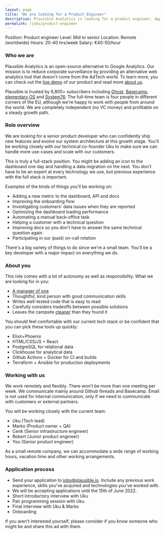 ```yaml
---
layout: page
title: "We are looking for a Product Engineer"
description: Plausible Analytics is looking for a product engineer. Apply now.
permalink: /jobs/product-engineer
---
```


Position: Product engineer
Level: Mid to senior
Location: Remote (worldwide)
Hours: 20-40 hrs/week
Salary: €40-50/hour

### Who we are

Plausible Analytics is an open-source alternative to Google Analytics. Our mission is to reduce corporate surveillance by providing an alternative web analytics tool that doesn't come from the AdTech world. To learn more, you can check out the [live demo](https://plausible.io/plausible.io) of our product and read more [about us](https://plausible.io/about).

Plausible is trusted by 6,800+ subscribers including [Ghost](http://ghost.org/), [Basecamp](http://basecamp.com/), [elementary OS](https://elementary.io/) and [System76](https://elementary.io/). The full-time team is four people in different corners of the EU, although we're happy to work with people from around the world. We are completely independent (no VC money) and profitable on a steady growth path.

### Role overview

We are looking for a senior product developer who can confidently ship new features and evolve our system architecture at this growth stage. You'll be working closely with our technical co-founder Uku to make sure we can handle more use-cases and scale with our customers.

This is truly a full-stack position. You might be adding an icon to the dashboard one day and handling a data migration on the next. You don't have to be an expert at every technology we use, but previous experience with the full stack is important.

Examples of the kinds of things you'll be working on:

* Adding a new metric to the dashboard, API and docs
* Improving the onboarding flow
* Investigating customers' data issues when they are reported
* Optimizing the dashboard loading performance
* Automating a manual back-office task
* Helping a customer with a technical question
* Improving docs so you don't have to answer the same technical question again
* Participating in our (paid) on-call rotation

There's a big variety of things to do since we're a small team. You'll be a key developer with a major impact on everything we do.

### About you

This role comes with a lot of autonomy as well as responsibility. What we are looking for in you:

* [A manager of one](https://signalvnoise.com/posts/1430-hire-managers-of-one)
* Thoughtful, kind person with good communication skills
* Writes well-tested code that is easy to read
* Carefully considers tradeoffs between possible solutions
* Leaves the campsite [cleaner](https://www.oreilly.com/library/view/97-things-every/9780596809515/ch08.html) than they found it

You should feel comfortable with our current tech stack or be confident that you can pick these tools up quickly:

* Elixir+Phoenix
* HTML/CSS/JS + React
* PostgreSQL for relational data
* Clickhouse for analytical data
* Github Actions + Docker for CI and builds
* Terraform + Ansible for production deployments

### Working with us

We work remotely and flexibly. There won't be more than one meeting per week. We communicate mainly around Github threads and Basecamp. Email is not used for internal communication, only if we need to communicate with customers or external partners.

You will be working closely with the current team:

* Uku (Tech lead)
* Marko (Product owner + QA)
* Cenk (Senior infrastructure engineer)
* Robert (Junior product engineer)
* You (Senior product engineer)

As a small remote company, we can accommodate a wide range of working hours, vacation time and other working arrangements.

### Application process

* Send your application to jobs@plausible.io. Include any previous work experience, skills you've acquired and technologies you've worked with.
* We will be accepting applications until the 15th of June 2022.
* Short introductory interview with Uku
* Pair programming session with Uku
* Final interview with Uku & Marko
* Onboarding

If you aren't interested yourself, please consider if you know someone who might be and share this ad with them.
